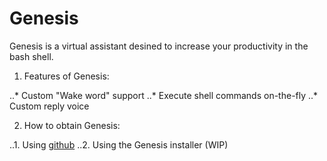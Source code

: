 # Genesis

Genesis is a virtual assistant desined to increase your productivity in the bash shell.

1. Features of Genesis:

..* Custom "Wake word" support
..* Execute shell commands on-the-fly
..* Custom reply voice

2. How to obtain Genesis:

..1. Using [github](https://github.com/CodeLongAndProsper90/Genesis)
..2. Using the Genesis installer (WIP)
